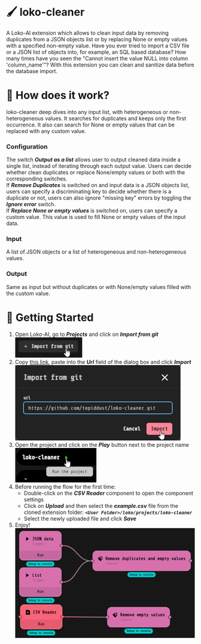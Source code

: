 # :paintbrush: loko-cleaner
A Loko-AI extension which allows to clean input data by removing duplicates from a JSON objects list or by replacing None or empty values with a specified non-empty value.
Have you ever tried to import a CSV file or a JSON list of objects into, for example, an SQL based database? How many times have you seen the "Cannot insert the value NULL into column 'column_name'"? With this extension you can clean and sanitize data before the database import.

# :wrench: How does it work?
loko-cleaner deep dives into any input list, with heterogeneous or non-heterogeneous values. It searches for duplicates and keeps only the first occurrence. It also can search for None or empty values that can be replaced with any custom value.

### Configuration
The switch ***Output as a list*** allows user to output cleaned data inside a single list, instead of iterating through each output value.
Users can decide whether clean duplicates or replace None/empty values or both with the corresponding switches.\
If ***Remove Duplicates*** is switched on and input data is a JSON objects list, users can specify a discriminating key to decide whether there is a duplicate or not, users can also ignore "missing key" errors by toggling the ***Ignore error*** switch.\
If ***Replace None or empty values*** is switched on, users can specify a custom value. This value is used to fill None or empty values of the input data.

### Input
A list of JSON objects or a list of heterogeneous and non-heterogeneous values.

### Output
Same as input but without duplicates or with None/empty values filled with the custom value.

# :rocket: Getting Started
1. Open Loko-AI, go to ***Projects*** and click on ***Import from git***\
![Screenshotworkflow](./resources/imgs/001.jpg)
2. Copy [this link](https://github.com/tepiddust/loko-cleaner.git), paste into the ***Url*** field of the dialog box and click ***Import***\
![Screenshotworkflow](./resources/imgs/002.jpg)
3. Open the project and click on the ***Play*** button next to the project name\
![Screenshotworkflow](./resources/imgs/003.jpg)
4. Before running the flow for the first time:
   - Double-click on the ***CSV Reader*** component to open the component settings
   - Click on ***Upload*** and then select the ***example.csv*** file from the cloned extension folder: ***`<User Folder>/loko/projects/loko-cleaner`***
   - Select the newly uploaded file and click ***Save***
5. Enjoy!\
![Screenshotworkflow](./resources/imgs/004.jpg)